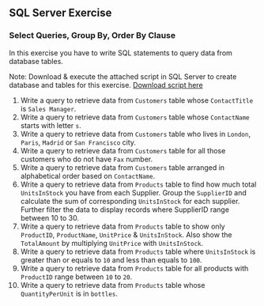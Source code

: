 ## SQL Server Exercise 

### Select Queries, Group By, Order By Clause

In this exercise you have to write SQL statements to query data from database tables.

Note: Download & execute the attached script in SQL Server to create database and tables for this exercise.
[Download script here](./script.sql)

1. Write a query to retrieve data from `Customers` table whose `ContactTitle` is `Sales Manager`.
2. Write a query to retrieve data from `Customers` table whose `ContactName` starts with letter `s`.
3. Write a query to retrieve data from `Customers` table who lives in `London`, `Paris`, `Madrid` or `San Francisco` city.
4. Write a query to retrieve data from `Customers` table for all those customers who do not have `Fax` number.
5. Write a query to retrieve data from `Customers` table arranged in alphabetical order based on `ContactName`.
6. Write a query to retrieve data from `Products` table to find how much total `UnitsInStock` you have from each Supplier. Group the `SupplierID` and calculate the sum of corresponding `UnitsInStock` for each supplier. Further filter the data to display records where SupplierID range between 10 to 30.
7. Write a query to retrieve data from `Products` table to show only `ProductID`, `ProductName`, `UnitPrice` & `UnitsInStock`. Also show the `TotalAmount` by multiplying `UnitPrice` with `UnitsInStock`.
8. Write a query to retrieve data from `Products` table where `UnitsInStock` is greater than or equals to `10` and less than equals to `100`.
9. Write a query to retrieve data from `Products` table for all products with `ProductID` range between `10` to `20`.
10. Write a query to retrieve data from `Products` table whose `QuantityPerUnit` is in `bottles`.